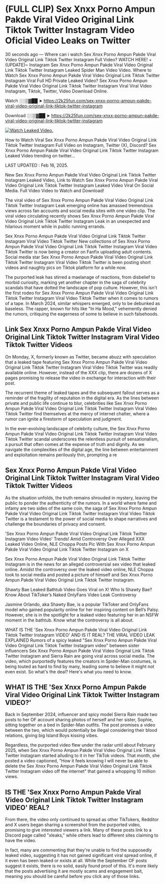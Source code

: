 # (FULL CLIP) Sex ️Xnxx ️Porno Ampun Pakde Viral Video Original Link Tiktok Twitter Instagram Video Oficial Video Leaks on Twitter

30 seconds ago — Where can i watch Sex ️Xnxx ️Porno Ampun Pakde Viral Video Original Link Tiktok Twitter Instagram Full Video? WATCH HERE! +(UPDATE)~ Instagram Sex ️Xnxx ️Porno Ampun Pakde Viral Video Original Link Tiktok Twitter Instagram Leaked Spider Man Video Video. Where to Watch Sex ️Xnxx ️Porno Ampun Pakde Viral Video Original Link Tiktok Twitter Instagram Viral Full HD Private Leaked Video? Sex ️Xnxx ️Porno Ampun Pakde Viral Video Original Link Tiktok Twitter Instagram Viral Viral Video Instagram, Tiktok, Twitter, Video Download Online.

Watch ░░▒▓██ ➤ https://2k25fun.com/sex-️xnxx-️porno-ampun-pakde-viral-video-original-link-tiktok-twitter-instagram

Download ░░▒▓██ ➤ https://2k25fun.com/sex-️xnxx-️porno-ampun-pakde-viral-video-original-link-tiktok-twitter-instagram

[![Watch Leaked Video.](https://miro.medium.com/v2/resize:fit:828/format:webp/1*cilzJN44JGOrTw9NJCrNHA.gif "Watch Leaked Video")](https://2k25fun.com/sex-️xnxx-️porno-ampun-pakde-viral-video-original-link-tiktok-twitter-instagram)

How to Watch Viral Sex ️Xnxx ️Porno Ampun Pakde Viral Video Original Link Tiktok Twitter Instagram Full Video on Instagram, Twitter (X), Discord? Sex ️Xnxx ️Porno Ampun Pakde Viral Video Original Link Tiktok Twitter Instagram Leaked Video trending on twitter...

LAST UPDATED : Feb 16, 2025.

New Sex ️Xnxx ️Porno Ampun Pakde Viral Video Original Link Tiktok Twitter Instagram Leaked Video, Link to Watch Sex ️Xnxx ️Porno Ampun Pakde Viral Video Original Link Tiktok Twitter Instagram Leaked Video Viral On Social Media. Full Video Video to Watch and Download!

The viral video of Sex ️Xnxx ️Porno Ampun Pakde Viral Video Original Link Tiktok Twitter Instagram Leak emerging online has amassed tremendous views across fan accounts and social media sites with one video clip. The viral video circulating recently shows Sex ️Xnxx ️Porno Ampun Pakde Viral Video Original Link Tiktok Twitter Instagram Leak in an unexpected and hilarious moment while in public running errands.

Sex ️Xnxx ️Porno Ampun Pakde Viral Video Original Link Tiktok Twitter Instagram Viral Video Tiktok Twitter New collections of Sex ️Xnxx ️Porno Ampun Pakde Viral Video Original Link Tiktok Twitter Instagram Viral Video Tiktok Twitter is now being a creator on Fanfix uploading adult contents. Social media star Sex ️Xnxx ️Porno Ampun Pakde Viral Video Original Link Tiktok Twitter Instagram Viral Video Tiktok Twitter is been posting short videos and naughty pics on Tiktok platform for a while now.

The purported leak has stirred a maelanage of reactions, from disbelief to morbid curiosity, marking yet another chapter in the saga of celebrity scandals that have dotted the landscape of pop culture. However, this isn't the first rodeo for Sex ️Xnxx ️Porno Ampun Pakde Viral Video Original Link Tiktok Twitter Instagram Viral Video Tiktok Twitter when it comes to rumors of a tape. In March 2024, similar whispers emerged, only to be debunked as baseless. The rapper, known for hits like "In Ha Mood," vehemently denied the rumors, critiquing the eagerness of some to believe in such falsehoods.

## Link Sex ️Xnxx ️Porno Ampun Pakde Viral Video Original Link Tiktok Twitter Instagram Viral Video Tiktok Twitter Videos

On Monday, X, formerly known as Twitter, became abuzz with speculation that a leaked tape featuring Sex ️Xnxx ️Porno Ampun Pakde Viral Video Original Link Tiktok Twitter Instagram Viral Video Tiktok Twitter was readily available online. However, instead of the XXX clip, there are dozens of X pages promising to release the video in exchange for interaction with their post.

The recurrent theme of leaked tapes and the subsequent fallout serves as a reminder of the fragility of reputation in the digital era. As the lines between private and public life continue to blur, celebrities like Sex ️Xnxx ️Porno Ampun Pakde Viral Video Original Link Tiktok Twitter Instagram Viral Video Tiktok Twitter find themselves at the mercy of internet chatter, where a rumor can ignite a firestorm of speculation and judgment.

In the ever-evolving landscape of celebrity culture, the Sex ️Xnxx ️Porno Ampun Pakde Viral Video Original Link Tiktok Twitter Instagram Viral Video Tiktok Twitter scandal underscores the relentless pursuit of sensationalism, a pursuit that often comes at the expense of truth and dignity. As we navigate the complexities of the digital age, the line between entertainment and exploitation remains perilously thin, prompting a re

##  Sex ️Xnxx ️Porno Ampun Pakde Viral Video Original Link Tiktok Twitter Instagram Viral Video Tiktok Twitter Videos

As the situation unfolds, the truth remains shrouded in mystery, leaving the public to ponder the authenticity of the rumors. In a world where fame and infamy are two sides of the same coin, the saga of Sex ️Xnxx ️Porno Ampun Pakde Viral Video Original Link Tiktok Twitter Instagram Viral Video Tiktok Twitter is a testament to the power of social media to shape narratives and challenge the boundaries of privacy and consent.

'Sex ️Xnxx ️Porno Ampun Pakde Viral Video Original Link Tiktok Twitter Instagram Video Video' Trends! Amid Controversy Over Alleged XXX Leaked Video Online, NLE Choppa Posts Pic With Sex ️Xnxx ️Porno Ampun Pakde Viral Video Original Link Tiktok Twitter Instagram on X

Sex ️Xnxx ️Porno Ampun Pakde Viral Video Original Link Tiktok Twitter Instagram is in the news for an alleged controversial sex video that leaked online. Amidst the controversy over the leaked video online, NLE Choppa took to social media and posted a picture of himself and Sex ️Xnxx ️Porno Ampun Pakde Viral Video Original Link Tiktok Twitter Instagram.

Shawty Bae Leaked Bathtub Video Goes Viral on X! Who Is Shawty Bae? Know About TikToker’s Naked OnlyFans Video Leak Controversy

Jasmine Orlando, aka Shawty Bae, is a popular TikToker and OnlyFans model who gained popularity online for her inspiring content on Bell’s Palsy. However, she is in the spotlight for a leaked video featuring her in an NSFW moment in the bathtub. Know what the controversy is all about.

WHAT IS THE 'Sex ️Xnxx ️Porno Ampun Pakde Viral Video Original Link Tiktok Twitter Instagram VIDEO' AND IS IT REAL? THE VIRAL VIDEO LEAK EXPLAINED Rumors of a spicy leaked "Sex ️Xnxx ️Porno Ampun Pakde Viral Video Original Link Tiktok Twitter Instagram video" between sister influencers Sex ️Xnxx ️Porno Ampun Pakde Viral Video Original Link Tiktok Twitter Instagram and Sierra Rain are going viral across social media. The video, which purportedly features the creators in Spider-Man costumes, is being touted as hard to find by many, leading some to believe it might not even exist. So what's the deal? Here's what you need to know.

## WHAT IS THE 'Sex ️Xnxx ️Porno Ampun Pakde Viral Video Original Link Tiktok Twitter Instagram VIDEO?'

Back in September 2024, influencer and spicy model Sierra Rain made two posts to her OF account sharing photos of herself and her sister, Sophie, sitting together on a bed in Spider-Man outfits. The post promises a video between the two, which would potentially be illegal considering their blood relations, giving big Island Boys kissing vibes.

Regardless, the purported video flew under the radar until about February 2025, when Sex ️Xnxx ️Porno Ampun Pakde Viral Video Original Link Tiktok Twitter Instagram started alluding to it in her TikTok videos. That month, she posted a video captioned, "How it feels knowing I will never be able to delete the Sex ️Xnxx ️Porno Ampun Pakde Viral Video Original Link Tiktok Twitter Instagram video off the internet" that gained a whopping 10 million views.

## IS THE 'Sex ️Xnxx ️Porno Ampun Pakde Viral Video Original Link Tiktok Twitter Instagram VIDEO' REAL?

From there, the video only continued to spread as other TikTokers, Redditor and X users began sharing a screenshot from the purported video, promising to give interested viewers a link. Many of these posts link to a Discord page called "xleaks," while others lead to different sites claiming to have the video.

In fact, many are commenting that they're unable to find the supposedly leaked video, suggesting it has not gained significant viral spread online, if it even has been leaked or exists at all. While the September OF posts suggest it exists, there is no solid, easily found proof of this. It's more likely that the posts advertising it are mostly scams and engagement bait, meaning you should be careful before you click any of those links.